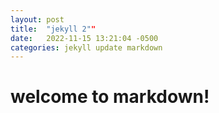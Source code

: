 ```yaml
---
layout: post
title:  "jekyll 2""
date:   2022-11-15 13:21:04 -0500
categories: jekyll update markdown
---
```


# welcome to markdown! 